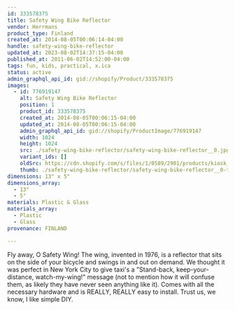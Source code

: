 ```yaml
---
id: 333578375
title: Safety Wing Bike Reflector
vendor: Herrmans
product_type: Finland
created_at: 2014-08-05T00:06:14-04:00
handle: safety-wing-bike-reflector
updated_at: 2023-08-02T14:37:15-04:00
published_at: 2011-06-02T14:52:00-04:00
tags: fun, kids, practical, x.ica
status: active
admin_graphql_api_id: gid://shopify/Product/333578375
images:
  - id: 776919147
    alt: Safety Wing Bike Reflector
    position: 1
    product_id: 333578375
    created_at: 2014-08-05T00:06:15-04:00
    updated_at: 2014-08-05T00:06:15-04:00
    admin_graphql_api_id: gid://shopify/ProductImage/776919147
    width: 1024
    height: 1024
    src: ./safety-wing-bike-reflector/safety-wing-bike-reflector__0.jpg
    variant_ids: []
    oldSrc: https://cdn.shopify.com/s/files/1/0589/2901/products/kiosk_fi_SAFETYWING.jpeg?v=1407211575
    thumb: ./safety-wing-bike-reflector/safety-wing-bike-reflector__0-thumb.jpg
dimensions: 13" x 5"
dimensions_array:
  - 13"
  - 5"
materials: Plastic & Glass
materials_array:
  - Plastic
  - Glass
provenance: FINLAND

---
```


Fly away, O Safety Wing! The wing, invented in 1976, is a reflector that sits on the side of your bicycle and swings in and out on demand. We thought it was perfect in New York City to give taxi's a "Stand-back, keep-your-distance, watch-my-wing!" message (not to mention how it will confuse them, as likely they have never seen anything like it). Comes with all the necessary hardware and is REALLY, REALLY easy to install. Trust us, we know, I like simple DIY.